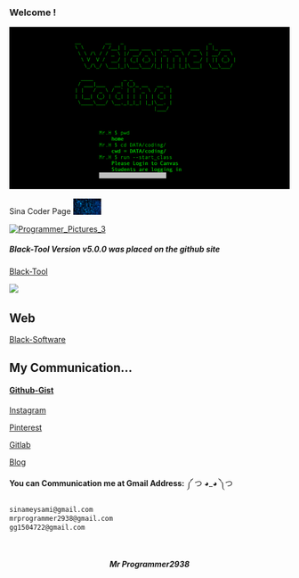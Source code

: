 ### Welcome !
[![wellcome-gif-1](https://github.com/mrprogrammer2938/mrprogrammer2938/blob/master/welcome-gif.gif)](https://github.com/mrprogrammer2938)

Sina Coder Page <img src="https://github.com/mrprogrammer2938/mrprogrammer2938/blob/master/hack_gif.gif" width="50" alt="Matrix Pictures" title="Matrix Pictures">


<!--  سینا میثمی 😃 -->

[![Programmer_Pictures_3](https://user-images.githubusercontent.com/78996423/123982498-55c3f100-d9d8-11eb-964a-66a518614f20.png)](https://github.com/mrprogrammer2938)

##### Black-Tool Version v5.0.0 was placed on the github site
[Black-Tool](https://github.com/mrprogrammer2938/Black-Tool)


<img src="https://github-readme-stats.vercel.app/api?username=mrprogrammer2938&&show_icons=true&theme=dracula&line_height=27&v=5" />


## Web
[Black-Software](https://black-software-com.github.io/.github/)


## My Communication...

#### [Github-Gist](https://gist.github.com/mrprogrammer2938)

[Instagram](https://instagram.com/sina.coder)

[Pinterest](https://www.pinterest.com/mrprogrammer2938)

[Gitlab](https://gitlab.com/mrprogrammer2939)

[Blog](http://sinameysami.blogfa.com/)

**You can Communication me at Gmail Address:** ༼ つ ◕_◕ ༽つ 
```
sinameysami@gmail.com
mrprogrammer2938@gmail.com
gg1504722@gmail.com
```

<br>


<center> <footer> <h5> Mr Programmer2938 </h5> </footer> </center>
<br>
